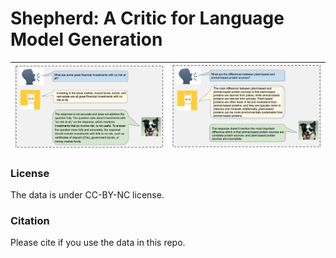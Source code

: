 # Shepherd: A Critic for Language Model Generation

| <img src="images/overview_1.png" alt="show" style="zoom:90%;" /> |  <img src="images/overview_2.png" alt="show" style="zoom:90%;" /> |
| ------------------------------------------------------------ | ----  |



### License
The data is under CC-BY-NC license.

### Citation

Please cite if you use the data in this repo.
